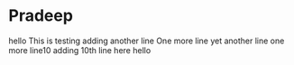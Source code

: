 # Pradeep
hello
This is testing
adding another line
One more line
yet another line
one more line10
adding 10th line here
hello
